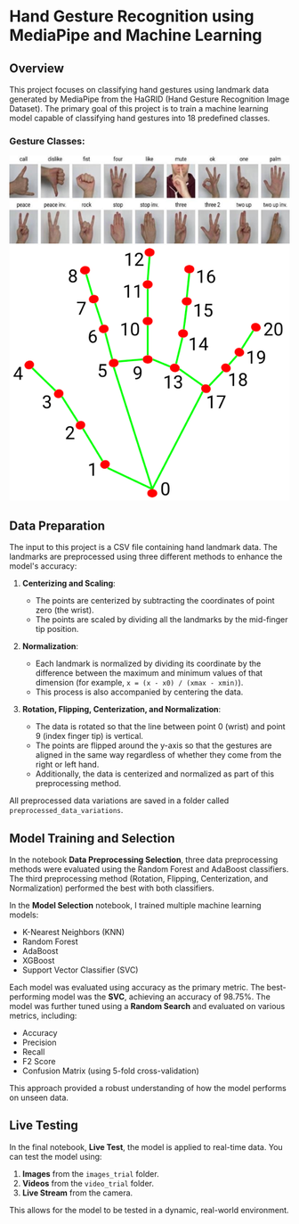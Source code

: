 # Hand Gesture Recognition using MediaPipe and Machine Learning

## Overview

This project focuses on classifying hand gestures using landmark data generated by MediaPipe from the HaGRID (Hand Gesture Recognition Image Dataset). The primary goal of this project is to train a machine learning model capable of classifying hand gestures into 18 predefined classes.

### Gesture Classes:
![Gesture Classes](images/classes.png)
![landmarks](images/landmarks.png)

## Data Preparation

The input to this project is a CSV file containing hand landmark data. The landmarks are preprocessed using three different methods to enhance the model's accuracy:

1. **Centerizing and Scaling**: 
   - The points are centerized by subtracting the coordinates of point zero (the wrist).
   - The points are scaled by dividing all the landmarks by the mid-finger tip position.

2. **Normalization**:
   - Each landmark is normalized by dividing its coordinate by the difference between the maximum and minimum values of that dimension (for example, `x = (x - x0) / (xmax - xmin)`).
   - This process is also accompanied by centering the data.

3. **Rotation, Flipping, Centerization, and Normalization**:
   - The data is rotated so that the line between point 0 (wrist) and point 9 (index finger tip) is vertical.
   - The points are flipped around the y-axis so that the gestures are aligned in the same way regardless of whether they come from the right or left hand.
   - Additionally, the data is centerized and normalized as part of this preprocessing method.

All preprocessed data variations are saved in a folder called `preprocessed_data_variations`.

## Model Training and Selection

In the notebook **Data Preprocessing Selection**, three data preprocessing methods were evaluated using the Random Forest and AdaBoost classifiers. The third preprocessing method (Rotation, Flipping, Centerization, and Normalization) performed the best with both classifiers.

In the **Model Selection** notebook, I trained multiple machine learning models:
- K-Nearest Neighbors (KNN)
- Random Forest
- AdaBoost
- XGBoost
- Support Vector Classifier (SVC)

Each model was evaluated using accuracy as the primary metric. The best-performing model was the **SVC**, achieving an accuracy of 98.75%. The model was further tuned using a **Random Search** and evaluated on various metrics, including:
- Accuracy
- Precision
- Recall
- F2 Score
- Confusion Matrix (using 5-fold cross-validation)

This approach provided a robust understanding of how the model performs on unseen data.

## Live Testing

In the final notebook, **Live Test**, the model is applied to real-time data. You can test the model using:
1. **Images** from the `images_trial` folder.
2. **Videos** from the `video_trial` folder.
3. **Live Stream** from the camera.

This allows for the model to be tested in a dynamic, real-world environment.
